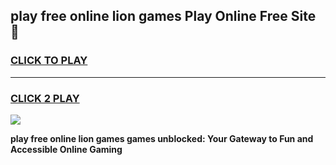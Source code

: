 
## play free online lion games Play Online Free Site 👋
<h3>
<a href="https://download.freeplayer.one?title=play_free_online_lion_games&ref=21F">CLICK TO PLAY</a></h3>
<hr>

<h3>
<a href="https://download.freeplayer.one?title=play_free_online_lion_games&ref=21F">CLICK 2 PLAY</a>
  
</h3>

<a href="https://download.freeplayer.one?title=play_free_online_lion_games&ref=21F"><img src="https://cdnb.artstation.com/p/assets/images/images/032/539/853/original/anto-thomas-button-gif.gif"></a>


**play free online lion games games unblocked: Your Gateway to Fun and Accessible Online Gaming**
